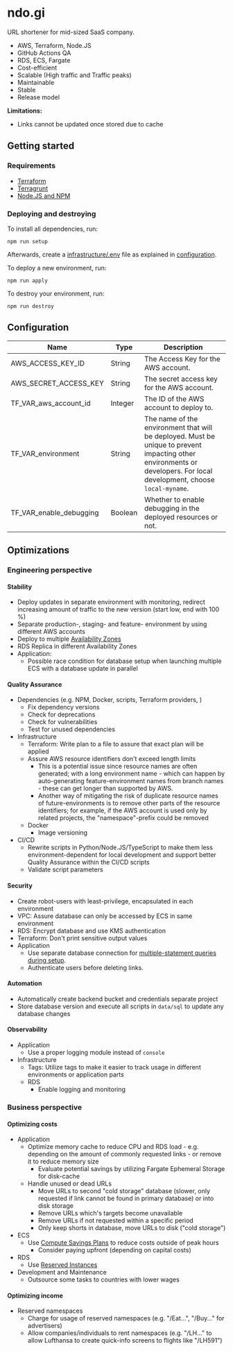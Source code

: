 # ndo.gi

URL shortener for mid-sized SaaS company.

- AWS, Terraform, Node.JS
- GitHub Actions QA
- RDS, ECS, Fargate
- Cost-efficient
- Scalable (High traffic and Traffic peaks)
- Maintainable
- Stable
- Release model

**Limitations:**

- Links cannot be updated once stored due to cache

## Getting started

### Requirements

- [Terraform](https://developer.hashicorp.com/terraform/downloads?product_intent=terraform)
- [Terragrunt](https://terragrunt.gruntwork.io/docs/getting-started/install/)
- [Node.JS and NPM](https://nodejs.org/en/download)

### Deploying and destroying

To install all dependencies, run:

```#bash
npm run setup
```

Afterwards, create a [infrastructure/.env](infrastructure/.env) file as explained in [configuration](#configuration).

To deploy a new environment, run:

```#bash
npm run apply
```

To destroy your environment, run:

```#bash
npm run destroy
```

## Configuration

| Name | Type | Description |
| --- | --- | --- |
| AWS_ACCESS_KEY_ID | String | The Access Key for the AWS account. |
| AWS_SECRET_ACCESS_KEY | String | The secret access key for the AWS account. |
| TF_VAR_aws_account_id | Integer | The ID of the AWS account to deploy to. |
| TF_VAR_environment | String | The name of the environment that will be deployed. Must be unique to prevent impacting other environments or developers. For local development, choose `local-myname`. |
| TF_VAR_enable_debugging | Boolean | Whether to enable debugging in the deployed resources or not. |


## Optimizations

### Engineering perspective

#### Stability

- Deploy updates in separate environment with monitoring, redirect increasing amount of traffic to the new version (start low, end with 100 %)
- Separate production-, staging- and feature- environment by using different AWS accounts
- Deploy to multiple [Availability Zones](https://docs.aws.amazon.com/AWSEC2/latest/UserGuide/using-regions-availability-zones.html#concepts-availability-zones)
- RDS Replica in different Availability Zones
- Application:
  - Possible race condition for database setup when launching multiple ECS with a database update in parallel

#### Quality Assurance

- Dependencies (e.g. NPM, Docker, scripts, Terraform providers, )
  - Fix dependency versions
  - Check for deprecations
  - Check for vulnerabilities
  - Test for unused dependencies
- Infrastructure
  - Terraform: Write plan to a file to assure that exact plan will be applied
  - Assure AWS resource identifiers don't exceed length limits
    - This is a potential issue since resource names are often generated; with a long environment name - which can happen by auto-generating feature-environment names from branch names - these can get longer than supported by AWS.
    - Another way of mitigating the risk of duplicate resource names of future-environments is to remove other parts of the resource identifiers; for example, if the AWS account is used only by related projects, the "namespace"-prefix could be removed
  - Docker
    - Image versioning
- CI/CD
  - Rewrite scripts in Python/Node.JS/TypeScript to make them less environment-dependent for local development and support better Quality Assurance within the CI/CD scripts
  - Validate script parameters

#### Security

- Create robot-users with least-privilege, encapsulated in each environment
- VPC: Assure database can only be accessed by ECS in same environment
- RDS: Encrypt database and use KMS authentication
- Terraform: Don't print sensitive output values
- Application
  - Use separate database connection for [multiple-statement queries during setup](https://github.com/mysqljs/mysql#multiple-statement-queries).
  - Authenticate users before deleting links.

#### Automation

- Automatically create backend bucket and credentials separate project
- Store database version and execute all scripts in `data/sql` to update any database changes

#### Observability

- Application
  - Use a proper logging module instead of `console`
- Infrastructure
  - Tags: Utilize tags to make it easier to track usage in different environments or application parts
  - RDS
    - Enable logging and monitoring

### Business perspective

#### Optimizing costs

- Application
  - Optimize memory cache to reduce CPU and RDS load - e.g. depending on the amount of commonly requested links - or remove it to reduce memory size
    - Evaluate potential savings by utilizing Fargate Ephemeral Storage for disk-cache
  - Handle unused or dead URLs
    - Move URLs to second "cold storage" database (slower, only requested if link cannot be found in primary database) or into disk storage
    - Remove URLs which's targets become unavailable
    - Remove URLs if not requested within a specific period
    - Only keep shorts in database, move URLs to disk ("cold storage")
- ECS
  - Use [Compute Savings Plans](https://aws.amazon.com/savingsplans/compute-pricing/) to reduce costs outside of peak hours
    - Consider paying upfront (depending on capital costs)
- RDS
  - Use [Reserved Instances](https://docs.aws.amazon.com/AmazonRDS/latest/UserGuide/USER_WorkingWithReservedDBInstances.html)
- Development and Maintenance
  - Outsource some tasks to countries with lower wages

#### Optimizing income

- Reserved namespaces
  - Charge for usage of reserved namespaces (e.g. "/Eat...", "/Buy..." for advertisers)
  - Allow companies/individuals to rent namespaces (e.g. "/LH..." to allow Lufthansa to create quick-info screens to flights like "/LH591")
